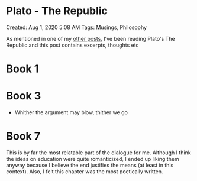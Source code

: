 # Plato - The Republic

Created: Aug 1, 2020 5:08 AM
Tags: Musings, Philosophy

As mentioned in one of my [other posts](https://www.notion.so/Common-argument-fallacies-42fcd8f69b474d81954df78f99ac0f3c), I've been reading Plato's The Republic and this post contains excerpts, thoughts etc

# Book 1

# Book 3

- Whither the argument may blow, thither we go

# Book 7

This is by far the most relatable part of the dialogue for me. Although I think the ideas on education were quite romanticized, I ended up liking them anyway because I believe the end justifies the means (at least in this context). Also, I felt this chapter was the most poetically written.